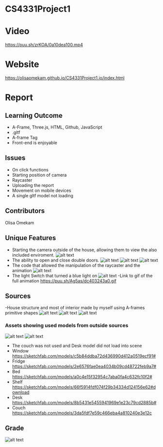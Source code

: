 # CS4331Project1
# Video
https://puu.sh/zrKOA/0a10dea100.mp4
# Website
https://olisaomekam.github.io/CS4331Project1.io/index.html
# Report
## Learning Outcome
  - A-Frame, Three.js, HTML, Github, JavaScript
  - .gltf 
  - <a-animation> A-frame Tag
  - Front-end is enjoyable
## Issues
  - On click functions
  - Starting position of camera
  - Raycaster
  - Uploading the report
  - Movement on mobile devices
  - A single gltf model not loading
## Contributors
   Olisa Omekam
## Unique Features
   - Starting the camera outside of the house, allowing them to view the also included enviroment.
   ![alt text](https://puu.sh/Ag3KB/ee424de672.png "Outside")
   - The ability to open and close double doors.
   ![alt text](https://puu.sh/Ag36Z/9eae14d012.png "Door1")
   ![alt text](https://puu.sh/Ag3aK/4c9fa957b5.png "Door2")
   ![alt text](https://puu.sh/Ag3ai/27848c9d22.png "Door3")
   - The code that allowed the manipulation of the raycaster and the animation
   ![alt text](https://puu.sh/Ag4Qi/df07024384.png "Door Code")
   - The light Switch that turned a blue light on
   ![alt text](https://puu.sh/Ag3bv/2966d5f95a.png "Light")
   -Link to gif of the full animation
   https://puu.sh/Ag5as/dc403243a0.gif 
   ## Sources
   -House structure and most of interior made by myself using A-frames primitive shapes
   ![alt text](https://puu.sh/Ag3Ld/fd77cc9dc1.jpg "Interior")
   ![alt text](https://puu.sh/Ag3co/f0a55f2368.jpg "Interior")
   ![alt text](https://puu.sh/Ag3c1/df69ee53dd.png "Interior")
   ### Assets showing used models from outside sources
   ![alt text](https://puu.sh/Ag3cV/b592cf554f.jpg "Assets")
   ![alt text](https://puu.sh/Ag3cM/5ede454f6e.jpg "Assets")
   - The couch was not used and Desk model did not load into scene
   - Window https://sketchfab.com/models/c5b84ddba72d436990d412a0519ecf91#
   - Fridge https://sketchfab.com/models/2e6576fae0ea4034b09cd48722feb9a7#
   - Bed https://sketchfab.com/models/a0c4e15f32954c7aba0fa4c632fc10f2#
   - Shelf https://sketchfab.com/models/66f5914fdf074f29b34334d124156e62#download
   - Desk https://sketchfab.com/models/8b5431e5455941969e1e23c79cd2885b#
   - Couch https://sketchfab.com/models/3da5fdf7e59c466eba4a810240e3e12c
   ## Grade
   ![alt text](https://puu.sh/Ag71B/59d1e430b9.png "Grade")
   
   
    
